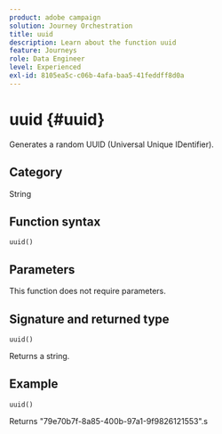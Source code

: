```yaml
---
product: adobe campaign
solution: Journey Orchestration
title: uuid
description: Learn about the function uuid
feature: Journeys
role: Data Engineer
level: Experienced
exl-id: 8105ea5c-c06b-4afa-baa5-41feddff8d0a
---
```

# uuid {#uuid}

Generates a random UUID (Universal Unique IDentifier).

## Category

String

## Function syntax

`uuid()`

## Parameters 

This function does not require parameters.

## Signature and returned type

`uuid()`

Returns a string.

## Example

`uuid()`

Returns "79e70b7f-8a85-400b-97a1-9f9826121553".s
